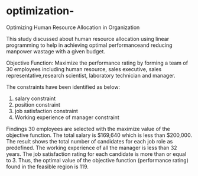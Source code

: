 # optimization-
Optimizing Human Resource Allocation in Organization 

This study discussed about human resource allocation using linear programming to help in achieving optimal performanceand reducing manpower wastage
with a given budget.

Objective Function:
Maximize the performance rating by forming a team of 30 employees including human resource, sales executive, sales representative,research scientist, laboratory technician and manager.

The constraints have been identified as below:
1. salary constraint
2. position constraint
3. job satisfaction constraint
4. Working experience of manager constraint

Findings
30 employees are selected with the maximize value of the objective function. 
The total salary is $169,640 which is less than $200,000. 
The result shows the total number of candidates for each job role as predefined. 
The working experience of all the manager is less than 32 years. 
The job satisfaction rating for each candidate is more than or equal to 3. 
Thus, the optimal value of the objective function (performance rating) found in the feasible region is 119.
